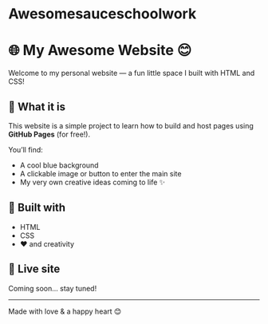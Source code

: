 # Awesomesauceschoolwork
# 🌐 My Awesome Website 😊

Welcome to my personal website — a fun little space I built with HTML and CSS!

## 🚀 What it is
This website is a simple project to learn how to build and host pages using **GitHub Pages** (for free!).

You’ll find:
- A cool blue background
- A clickable image or button to enter the main site
- My very own creative ideas coming to life ✨

## 🔧 Built with
- HTML
- CSS
- ❤️ and creativity

## 📍 Live site
Coming soon... stay tuned!

---

Made with love & a happy heart 😊
